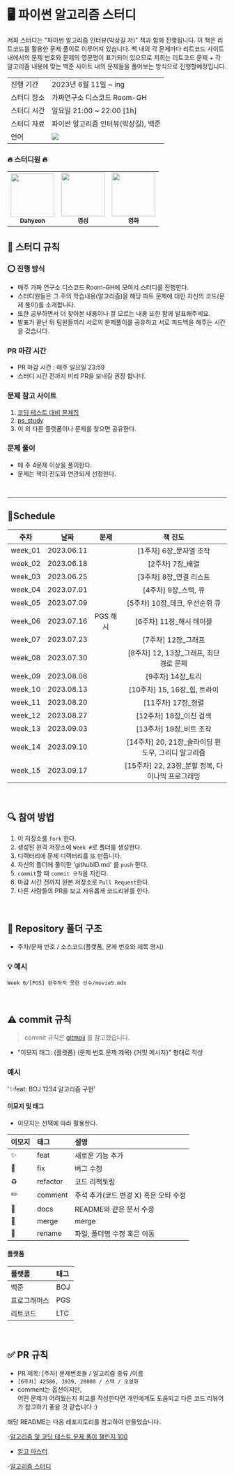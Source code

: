 # 🖥 파이썬 알고리즘 스터디
저희 스터디는 "파이썬 알고리즘 인터뷰(박상길 저)" 책과 함께 진행됩니다. 
이 책은 리트코드를 활용한 문제 풀이로 이루어져 있습니다.
책 내의 각 문제마다 리트코드 사이트 내에서의 문제 번호와 문제의 영문명이 표기되어 있으므로
저희는 리트코드 문제 + 각 알고리즘 내용에 맞는 백준 사이트 내의 문제들을 풀어보는 방식으로 진행할예정입니다.

<table>
  <tr>
    <td>진행 기간</td>
    <td>2023년 6월 11일 ~ ing </td>
  </tr>
  <tr>
    <td>스터디 장소</td>
    <td>가짜연구소 디스코드 Room-GH </td>
  </tr>
  <tr>
    <td>스터디 시간</td>
    <td>일요일 21:00 ~ 22:00 [1h] </td>
  </tr>
  <tr>
    <td>스터디 자료</td>
    <td> 파이썬 알고리즘 인터뷰(박상길), 백준 </td>
  </tr>
  <tr>
    <td>언어</td>
    <td>
        <img src="https://img.shields.io/badge/Python-3776AB?style=for-the-badge&logo=python&logoColor=white">
    </td>
  </tr>
</table>


### 🔥 스터디원 🔥
<table><tr>         <td align="center"><a href="https://github.com/kimdahyeon977"><img src="https://avatars.githubusercontent.com/u/59358910?v=4" width="100px;" alt=""/>         <br /><sub><b>Dahyeon</b></td>
         <td align="center"><a href="https://github.com/videorighter"><img src="https://avatars.githubusercontent.com/u/75473005?v=4" width="100px;" alt=""/>         <br /><sub><b>영상</b></td>
         <td align="center"><a href="https://github.com/movie5"><img src="https://avatars.githubusercontent.com/u/43196430?v=4" width="100px;" alt=""/>         <br /><sub><b>영화</b></td></table> 




## 📢 스터디 규칙

### ⭕ 진행 방식

- 매주 가짜 연구소 디스코드 Room-GH에 모여서 스터디를 진행한다.
- 스터디원들은 그 주의 학습내용(알고리즘)을 해당 파트 문제에 대한 자신의 코드(문제 풀이)를 소개합니다.
- 또한 공부하면서 더 찾아본 내용이나 잘 모르는 내용 또한 함께 발표해주세요.
- 발표가 끝난 뒤 팀원들끼리 서로의 문제풀이를 공유하고 서로 피드백을 해주는 시간을 갖습니다.

### PR 마감 시간

- PR 마감 시간 : 매주 일요일 23:59
- 스터디 시간 전까지 미리 PR을 보내길 권장 합니다. 


### 문제 참고 사이트

1. [코딩 테스트 대비 문제집](https://github.com/tony9402/baekjoon)
2. [ps_study](https://github.com/kimnamu/ps_study)
3. 이 외 다른 플랫폼이나 문제를 찾으면 공유한다.

### 문제 풀이

* 매 주 4문제 이상을 풀이한다.
* 문제는 책의 진도와 연관되게 선정한다.

<br/>

---

## 🌻Schedule

|   주차   |      날짜   |    문제   | 책 진도 |
|:-------:|:----------:|:----------:|:---------:|
| week_01 | 2023.06.11 |       |   [1주차] 6장_문자열 조작      |     
| week_02 | 2023.06.18 |     |    [2주차] 7장_배열   |   
| week_03 | 2023.06.25 |       |   [3주차] 8장_연결 리스트     | 
| week_04 | 2023.07.01 |     |    [4주차] 9장_스택, 큐  |    
| week_05 | 2023.07.09 |      |    [5주차] 10장_데크, 우선순위 큐    |   
| week_06 | 2023.07.16 | PGS 해시  |     [6주차] 11장_해시 테이블    |  
| week_07 | 2023.07.23 |      |   [7주차] 12장_그래프  |     
| week_08 | 2023.07.30 |      |     [8주차] 12, 13장_그래프, 최단 경로 문제    |  
| week_09 | 2023.08.06 |      | [9주차] 14장_트리 | 
| week_10 | 2023.08.13 |     |   [10주차] 15, 16장_힙, 트라이   | 
| week_11 | 2023.08.20 |      |   [11주차] 17장_정렬   | 
| week_12 | 2023.08.27 |     |   [12주차] 18장_이진 검색   |  
| week_13 | 2023.09.03 |   |    [13주차] 19장_비트 조작  |   
| week_14 | 2023.09.10 |     |    [14주차] 20, 21장_슬라이딩 윈도우, 그리디 알고리즘  |  
| week_15 | 2023.09.17 |      |    [15주차] 22, 23장_분할 정복, 다이나믹 프로그래밍  |  


<br/>

## 🔍 참여 방법

1. 이 저장소를 `fork` 한다.
2. 생성된 원격 저장소에 `Week #`로 폴더를 생성한다.
3. 디렉터리에 문제 디렉터리를 또 만듭니다. 
4. 자신의 폴더에 풀이한 'githubID.md' 를 `push` 한다.
5. `commit`할 때 `commit 규칙`을 지킨다.
6. 마감 시간 전까지 원본 저장소로 `Pull Request`한다.
7. 다른 사람들의 PR을 보고 자유롭게 코드리뷰를 한다.

<br/>

## 📁 Repository 폴더 구조

- 주차/문제 번호 / 소스코드(플랫폼, 문제 번호와 제목 명시)

### 💡 예시

`Week 6/[PGS] 완주하지 못한 선수/movie5.mdx`

<br/>


## ⚠️ commit 규칙

> commit 규칙은 [gitmoji](https://gitmoji.dev/) 를 참고했습니다.

- "이모지 태그: {플랫폼} (문제 번호 문제 제목) {커밋 메시지}" 형태로 작성

### 예시

'✨feat: BOJ 1234 알고리즘 구현'

#### 이모지 및 태그

- 이모지는 선택에 따라 활용한다.

| 이모지 | 태그       | 설명                      |
|:----|:---------|:------------------------|
| ✨   | feat     | 새로운 기능 추가               |
| 🐛  | fix      | 버그 수정                   |
| ♻️  | refactor | 코드 리팩토링                 |
| ✏️  | comment  | 주석 추가(코드 변경 X) 혹은 오타 수정 |
| 📝  | docs     | README와 같은 문서 수정        |
| 🔀  | merge    | merge                   |
| 🚚  | rename   | 파일, 폴더명 수정 혹은 이동        |

#### 플랫폼

| 플랫폼    | 태그  |
|:-------|:----|
| 백준     | BOJ |
| 프로그래머스 | PGS |
| 리트코드   | LTC |

<br/>

## ✅ PR 규칙
- PR 제목: [주차] 문제번호들 / 알고리즘 종류 /이름
-  ```[6주차] 42586, 3939, 20000 / 스택 / 오영화 ```
-  comment는 옵션이지만, <br> 어떤 문제가 어려웠는지 회고를 작성한다면 개인에게도 도움되고 다른 코드 리뷰어가 참고하기 좋을 것 같습니다 :)




  
  </details>


해당 README는 다음 레포지토리를 참고하여 만들었습니다.

-[알고리즘 및 코딩 테스트 문제 풀이 챌린지 100](https://github.com/ellynhan/challenge100-codingtest-study)

- [알고 마스터](https://github.com/JunSeokCheon/Algo_Master)

-[알고리즘 스터디](https://github.com/CodeSquad-2023-BE-Study/Algorithm-Study)
